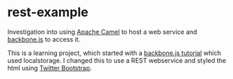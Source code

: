 rest-example
============

Investigation into using [Apache Camel][1] to host a web service and [backbone.js][2] to access it. 

This is a learning project, which started with a [backbone.js tutorial][3] which used localstorage.
I changed this to use a REST webservice and styled the html using [Twitter Bootstrap][4].

[1]: https://camel.apache.org
[2]: http://backbonejs.org
[3]: http://adrianmejia.com/blog/2012/09/11/backbone-dot-js-for-absolute-beginners-getting-started
[4]: http://getbootstrap.com/getting-started/ 
